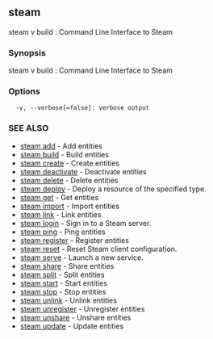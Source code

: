 ## steam

steam v build : Command Line Interface to Steam

### Synopsis


steam v build : Command Line Interface to Steam

### Options

```
  -v, --verbose[=false]: verbose output
```

### SEE ALSO
* [steam add](steam_add.md)	 - Add entities
* [steam build](steam_build.md)	 - Build entities
* [steam create](steam_create.md)	 - Create entities
* [steam deactivate](steam_deactivate.md)	 - Deactivate entities
* [steam delete](steam_delete.md)	 - Delete entities
* [steam deploy](steam_deploy.md)	 - Deploy a resource of the specified type.
* [steam get](steam_get.md)	 - Get entities
* [steam import](steam_import.md)	 - Import entities
* [steam link](steam_link.md)	 - Link entities
* [steam login](steam_login.md)	 - Sign in to a Steam server.
* [steam ping](steam_ping.md)	 - Ping entities
* [steam register](steam_register.md)	 - Register entities
* [steam reset](steam_reset.md)	 - Reset Steam client configuration.
* [steam serve](steam_serve.md)	 - Launch a new service.
* [steam share](steam_share.md)	 - Share entities
* [steam split](steam_split.md)	 - Split entities
* [steam start](steam_start.md)	 - Start entities
* [steam stop](steam_stop.md)	 - Stop entities
* [steam unlink](steam_unlink.md)	 - Unlink entities
* [steam unregister](steam_unregister.md)	 - Unregister entities
* [steam unshare](steam_unshare.md)	 - Unshare entities
* [steam update](steam_update.md)	 - Update entities

